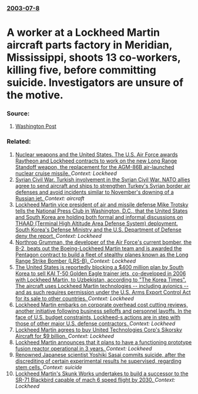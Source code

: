 ### [2003-07-8](/news/2003/07/8/index.md)

#  A worker at a Lockheed Martin aircraft parts factory in Meridian, Mississippi, shoots 13 co-workers, killing five, before committing suicide. Investigators are unsure of the motive. 




### Source:

1. [Washington Post](http://www.washingtonpost.com/wp-dyn/articles/A29480-2003Jul8.html)

### Related:

1. [Nuclear weapons and the United States. The U.S. Air Force awards Raytheon and Lockheed contracts to work on the new Long Range Standoff weapon, the replacement for the AGM-86B air-launched nuclear cruise missile. ](/news/2017/08/23/nuclear-weapons-and-the-united-states-the-u-s-air-force-awards-raytheon-and-lockheed-contracts-to-work-on-the-new-long-range-standoff-weap.md) _Context: Lockheed_
2. [Syrian Civil War. Turkish involvement in the Syrian Civil War. NATO allies agree to send aircraft and ships to strengthen Turkey's Syrian border air defenses and avoid incidents similar to November's downing of a Russian jet. ](/news/2015/12/18/syrian-civil-war-turkish-involvement-in-the-syrian-civil-war-nato-allies-agree-to-send-aircraft-and-ships-to-strengthen-turkey-s-syrian-bo.md) _Context: aircraft_
3. [Lockheed Martin vice president of air and missile defense Mike Trotsky tells the National Press Club in Washington, D.C., that the United States and South Korea are holding both formal and informal discussions on THAAD (Terminal High Altitude Area Defense System) deployment. South Korea's Defense Ministry and the U.S. Department of Defense deny the report. ](/news/2015/10/29/lockheed-martin-vice-president-of-air-and-missile-defense-mike-trotsky-tells-the-national-press-club-in-washington-d-c-that-the-united-st.md) _Context: Lockheed_
4. [Northrop Grumman, the developer of the Air Force's current bomber, the B-2, beats out the Boeing-Lockheed Martin team and is awarded the Pentagon contract to build a fleet of stealthy planes known as the Long Range Strike Bomber (LRS-B). ](/news/2015/10/27/northrop-grumman-the-developer-of-the-air-force-s-current-bomber-the-b-2-beats-out-the-boeing-lockheed-martin-team-and-is-awarded-the-pen.md) _Context: Lockheed_
5. [The United States is reportedly blocking a $400 million plan by South Korea to sell KAI T-50 Golden Eagle trainer jets, co-developed in 2006 with Lockheed Martin, to Uzbekistan, according to "The Korea Times". The aircraft uses Lockheed Martin technologies -- including avionics -- and as such requires permission under the U.S. Arms Export Control Act for its sale to other countries. ](/news/2015/10/26/the-united-states-is-reportedly-blocking-a-400-million-plan-by-south-korea-to-sell-kai-t-50-golden-eagle-trainer-jets-co-developed-in-2006.md) _Context: Lockheed_
6. [Lockheed Martin embarks on corporate overhead cost cutting reviews, another initiative following business selloffs and personnel layoffs. In the face of U.S. budget constraints, Lockheed-s actions are in step with those of other major U.S. defense contractors. ](/news/2015/10/23/lockheed-martin-embarks-on-corporate-overhead-cost-cutting-reviews-another-initiative-following-business-selloffs-and-personnel-layoffs-in.md) _Context: Lockheed_
7. [Lockheed Martin agrees to buy United Technologies Corp's Sikorsky Aircraft for $9 billion. ](/news/2015/07/20/lockheed-martin-agrees-to-buy-united-technologies-corp-s-sikorsky-aircraft-for-9-billion.md) _Context: Lockheed_
8. [Lockheed Martin announces that it plans to have a functioning prototype fusion reactor operational in 3 years. ](/news/2014/10/24/lockheed-martin-announces-that-it-plans-to-have-a-functioning-prototype-fusion-reactor-operational-in-3-years.md) _Context: Lockheed_
9. [Renowned Japanese scientist Yoshiki Sasai commits suicide, after the discrediting of certain experimental results he supervised, regarding stem cells. ](/news/2014/08/5/renowned-japanese-scientist-yoshiki-sasai-commits-suicide-after-the-discrediting-of-certain-experimental-results-he-supervised-regarding-s.md) _Context: suicide_
10. [Lockheed Martin's Skunk Works undertakes to build a successor to the SR-71 Blackbird capable of mach 6 speed flight by 2030. ](/news/2013/11/4/lockheed-martin-s-skunk-works-undertakes-to-build-a-successor-to-the-sr-71-blackbird-capable-of-mach-6-speed-flight-by-2030.md) _Context: Lockheed_
